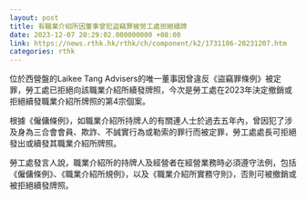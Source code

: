 ```yaml
---
layout: post
title: 有職業介紹所因董事曾犯盜竊罪被勞工處拒絕續牌
date: 2023-12-07 20:29:02.000000000 +08:00
link: https://news.rthk.hk/rthk/ch/component/k2/1731186-20231207.htm
categories: rthk
---
```


位於西營盤的Laikee Tang Advisers的唯一董事因曾違反《盜竊罪條例》被定罪，勞工處已拒絕向該職業介紹所續發牌照，今次是勞工處在2023年決定撤銷或拒絕續發職業介紹所牌照的第4宗個案。

根據《僱傭條例》，如職業介紹所持牌人的有關連人士於過去五年內，曾因犯了涉及身為三合會會員、欺詐、不誠實行為或勒索的罪行而被定罪，勞工處處長可拒絕發出或續發其職業介紹所牌照。

勞工處發言人說，職業介紹所的持牌人及經營者在經營業務時必須遵守法例，包括《僱傭條例》、《職業介紹所規例》，以及《職業介紹所實務守則》，否則可被撤銷或被拒絕續發牌照。
